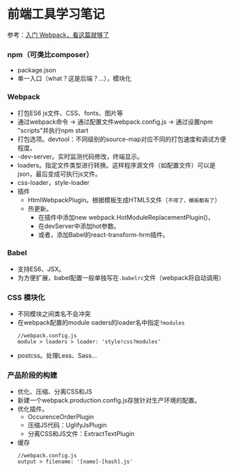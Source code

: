 # 前端工具学习笔记

参考：[入门 Webpack，看这篇就够了](https://mp.weixin.qq.com/s?__biz=MjM5NTEwMTAwNg==&mid=2650211216&idx=1&sn=d2a765e886016afcfebf4090b37cd2bf)

### npm（可类比composer）
- package.json
- 单一入口（what？这是后端？...），模块化

### Webpack
- 打包ES6 js文件、CSS、fonts、图片等
- 通过webpack命令 -> 通过配置文件webpack.config.js -> 通过设置npm "scripts"并执行npm start
- 打包选项。devtool：不同级别的source-map对应不同的打包速度和调试方便程度。
- -dev-server。实时监测代码修改，终端显示。
- loaders。指定文件类型进行转换。这样程序源文件（如配置文件）可以是json，最后变成可执行js文件。
- css-loader，style-loader
- 插件
    - HtmlWebpackPlugin。根据模板生成HTML5文件（`不得了，模板都有了`）
    - 热更新。
        - 在插件中添加new webpack.HotModuleReplacementPlugin()，
        - 在devServer中添加hot参数。
        - 或者，添加Babel的react-transform-hrm插件。

### Babel
- 支持ES6、JSX。
- 为方便扩展，babel配置一般单独写在`.babelrc`文件（webpack将自动调用）

### CSS 模块化
- 不同模块之间类名不会冲突
- 在webpack配置的module oaders的loader名中指定`?modules`
    ```
    //webpack.config.js
    module > loaders > loader: 'style!css?modules'
    ```
- postcss。处理Less、Sass...

### 产品阶段的构建
- 优化、压缩、分离CSS和JS
- 新建一个webpack.production.config.js存放针对生产环境的配置。
- 优化插件。
    - OccurenceOrderPlugin
    - 压缩JS代码：UglifyJsPlugin
    - 分离CSS和JS文件：ExtractTextPlugin
- 缓存
    ```
    //webpack.config.js
    output > filename: '[name]-[hash].js'
    ```